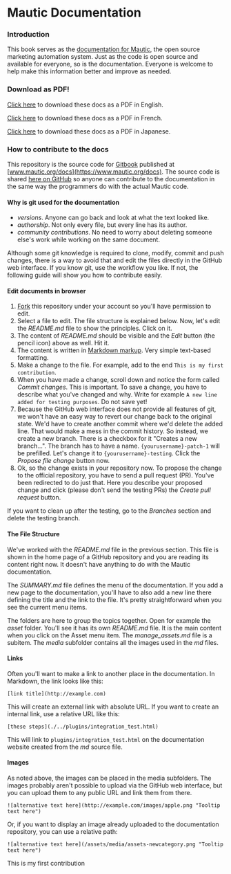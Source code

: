 # Mautic Documentation

### Introduction
This book serves as the [documentation for Mautic](https://mautic.org/docs/), the open source marketing automation system. Just as the code is open source and available for everyone, so is the documentation. Everyone is welcome to help make this information better and improve as needed.

### Download as PDF!

[Click here](https://mautic.org/docs/mautic_docs_en.pdf) to download these docs as a PDF in English.

[Click here](https://mautic.org/docs/mautic_docs_fr.pdf) to download these docs as a PDF in French.

[Click here](https://mautic.org/docs/mautic_docs_jp.pdf) to download these docs as a PDF in Japanese.



### How to contribute to the docs

This repository is the source code for [Gitbook](https://www.gitbook.com/) published at [www.mautic.org/docs](https://www.mautic.org/docs). The source code is shared [here on GitHub](https://github.com/mautic/documentation) so anyone can contribute to the documentation in the same way the programmers do with the actual Mautic code. 

#### Why is git used for the documentation

- *versions*. Anyone can go back and look at what the text looked like.
- *authorship*. Not only every file, but every line has its author.
- *community contributions*. No need to worry about deleting someone else's work while working on the same document.

Although some git knowledge is required to clone, modify, commit and push changes, there is a way to avoid that and edit the files directly in the GitHub web interface. If you know git, use the workflow you like. If not, the following guide will show you how to contribute easily.

#### Edit documents in browser

1. [Fork](https://github.com/mautic/documentation#fork-destination-box) this repository under your account so you'll have permission to edit.
2. Select a file to edit. The file structure is explained below. Now, let's edit the *README.md* file to show the principles. Click on it.
3. The content of *README.md* should be visible and the *Edit* button (the pencil icon) above as well. Hit it.
4. The content is written in [Markdown markup](https://daringfireball.net/projects/markdown/). Very simple text-based formatting.
5. Make a change to the file. For example, add to the end `This is my first contribution`.
6. When you have made a change, scroll down and notice the form called *Commit changes*. This is important. To save a change, you have to describe what you've changed and why. Write for example `A new line added for testing purposes`. Do not save yet!
7. Because the GitHub web interface does not provide all features of git, we won't have an easy way to revert our change back to the original state. We'd have to create another commit where we'd delete the added line. That would make a mess in the commit history. So instead, we create a new branch. There is a checkbox for it "Creates a new branch...". The branch has to have a name. `{yourusername}-patch-1` will be prefilled. Let's change it to `{yourusername}-testing`. Click the *Propose file change* button now.
8. Ok, so the change exists in your repository now. To propose the change to the official repository, you have to send a pull request (PR). You've been redirected to do just that. Here you describe your proposed change and click (please don't send the testing PRs) the *Create pull request* button.

If you want to clean up after the testing, go to the *Branches* section and delete the testing branch.

#### The File Structure

We've worked with the *README.md* file in the previous section. This file is shown in the home page of a GitHub repository and you are reading its content right now. It doesn't have anything to do with the Mautic documentation.

The *SUMMARY.md* file defines the menu of the documentation. If you add a new page to the documentation, you'll have to also add a new line there defining the title and the link to the file. It's pretty straightforward when you see the current menu items.

The folders are here to group the topics together. Open for example the *asset* folder. You'll see it has its own *README.md* file. It is the main content when you click on the Asset menu item. The *manage_assets.md* file is a subitem. The *media* subfolder contains all the images used in the *md* files.

#### Links

Often you'll want to make a link to another place in the documentation. In Markdown, the link looks like this:

```
[link title](http://example.com)
```

This will create an external link with absolute URL. If you want to create an internal link, use a relative URL like this:

```
[these steps](./../plugins/integration_test.html)
```
This will link to `plugins/integration_test.html` on the documentation website created from the *md* source file.

#### Images

As noted above, the images can be placed in the media subfolders. The images probably aren't possible to upload via the GitHub web interface, but you can upload them to any public URL and link them from there.

```
![alternative text here](http://example.com/images/apple.png "Tooltip text here")
```
Or, if you want to display an image already uploaded to the documentation repository, you can use a relative path:

```
![alternative text here](/assets/media/assets-newcategory.png "Tooltip text here")
```
This is my first contribution
